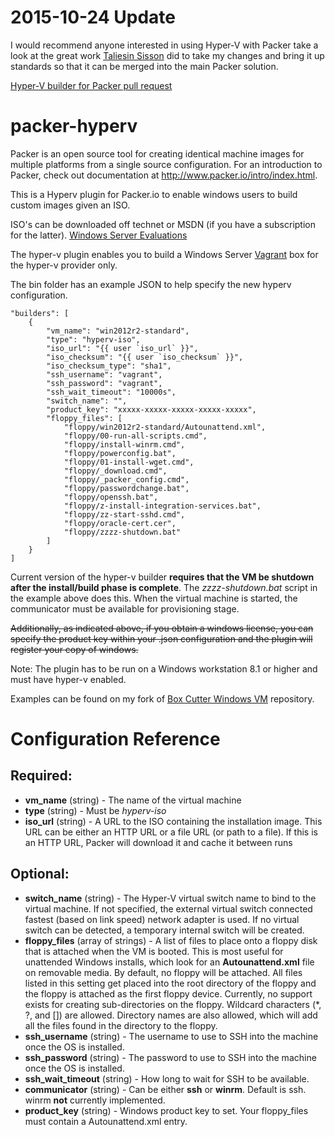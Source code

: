2015-10-24 Update
=================

I would recommend anyone interested in using Hyper-V with Packer take a look at the great
work [Taliesin Sisson](https://github.com/taliesins) did to take my changes and bring it
up standards so that it can be merged into the main Packer solution. 

[Hyper-V builder for Packer pull request](https://github.com/mitchellh/packer/pull/2576)


packer-hyperv
=============

Packer is an open source tool for creating identical machine images for multiple platforms from a single source configuration. For an introduction to Packer, check out documentation at http://www.packer.io/intro/index.html.

This is a Hyperv plugin for Packer.io to enable windows users to build custom images given an ISO.

ISO's can be downloaded off technet or MSDN (if you have a subscription for the latter).
[Windows Server Evaluations](http://www.microsoft.com/en-us/evalcenter/evaluate-windows-server-2012-r2)

The hyper-v plugin enables you to build a Windows Server [Vagrant](https://www.vagrantup.com/) box for the hyper-v provider only. 

The bin folder has an example JSON to help specify the new hyperv configuration.

    "builders": [
        {
            "vm_name": "win2012r2-standard",
            "type": "hyperv-iso",
            "iso_url": "{{ user `iso_url` }}",
            "iso_checksum": "{{ user `iso_checksum` }}",
            "iso_checksum_type": "sha1",
            "ssh_username": "vagrant",
            "ssh_password": "vagrant",
            "ssh_wait_timeout": "10000s",
            "switch_name": "",
            "product_key": "xxxxx-xxxxx-xxxxx-xxxxx-xxxxx",
            "floppy_files": [
                "floppy/win2012r2-standard/Autounattend.xml",
                "floppy/00-run-all-scripts.cmd",
                "floppy/install-winrm.cmd",
                "floppy/powerconfig.bat",
                "floppy/01-install-wget.cmd",
                "floppy/_download.cmd",
                "floppy/_packer_config.cmd",
                "floppy/passwordchange.bat",
                "floppy/openssh.bat",
                "floppy/z-install-integration-services.bat",
                "floppy/zz-start-sshd.cmd",
                "floppy/oracle-cert.cer",
                "floppy/zzzz-shutdown.bat"
            ]
        }
    ]

Current version of the hyper-v builder **requires that the VM be shutdown after the install/build phase is complete**.  The *zzzz-shutdown.bat* script in the example above does this.  When the virtual machine is started, the communicator must be available for provisioning stage. 

~~Additionally, as indicated above, if you obtain a windows license, you can specify the product key within your .json configuration and the plugin will register your copy of windows.~~

Note: The plugin has to be run on a Windows workstation 8.1 or higher and must have hyper-v enabled. 

Examples can be found on my fork of [Box Cutter Windows VM](https://github.com/pbolduc/windows-vm) repository.


# Configuration Reference

## Required:

* **vm_name** (string) - The name of the virtual machine
* **type** (string) - Must be *hyperv-iso*
* **iso_url** (string) - A URL to the ISO containing the installation image. This URL can be either an HTTP URL or a file URL (or path to a file). If this is an HTTP URL, Packer will download it and cache it between runs

## Optional:

* **switch_name** (string) - The Hyper-V virtual switch name to bind to the virtual machine.  If not specified, the external virtual switch connected fastest (based on link speed) network adapter is used. If no virtual switch can be detected, a temporary internal switch will be created.
* **floppy_files** (array of strings) - A list of files to place onto a floppy disk that is attached when the VM is booted. This is most useful for unattended Windows installs, which look for an **Autounattend.xml** file on removable media. By default, no floppy will be attached. All files listed in this setting get placed into the root directory of the floppy and the floppy is attached as the first floppy device. Currently, no support exists for creating sub-directories on the floppy. Wildcard characters (*, ?, and []) are allowed. Directory names are also allowed, which will add all the files found in the directory to the floppy.
* **ssh_username** (string) - The username to use to SSH into the machine once the OS is installed.
* **ssh_password** (string) - The password to use to SSH into the machine once the OS is installed.
* **ssh_wait_timeout** (string) - How long to wait for SSH to be available.
* **communicator** (string) - Can be either **ssh** or **winrm**.  Default is ssh.  winrm **not** currently implemented.
* **product_key** (string) - Windows product key to set.  Your floppy_files must contain a Autounattend.xml entry.
